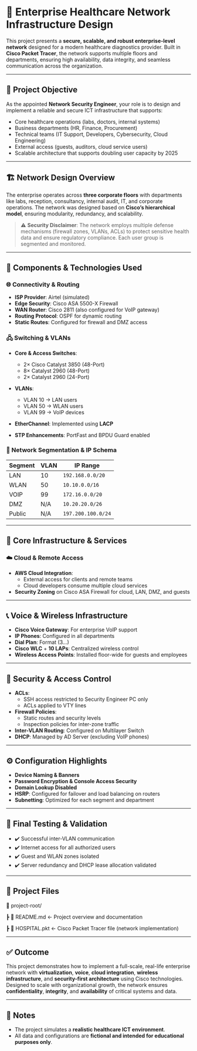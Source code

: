 # 🏥 Enterprise Healthcare Network Infrastructure Design

This project presents a **secure, scalable, and robust enterprise-level network** designed for a modern healthcare diagnostics provider. Built in **Cisco Packet Tracer**, the network supports multiple floors and departments, ensuring high availability, data integrity, and seamless communication across the organization.

---

## 🧠 Project Objective

As the appointed **Network Security Engineer**, your role is to design and implement a reliable and secure ICT infrastructure that supports:

- Core healthcare operations (labs, doctors, internal systems)
- Business departments (HR, Finance, Procurement)
- Technical teams (IT Support, Developers, Cybersecurity, Cloud Engineering)
- External access (guests, auditors, cloud service users)
- Scalable architecture that supports doubling user capacity by 2025

---

## 🏗️ Network Design Overview

The enterprise operates across **three corporate floors** with departments like labs, reception, consultancy, internal audit, IT, and corporate operations. The network was designed based on **Cisco’s hierarchical model**, ensuring modularity, redundancy, and scalability.

> ⚠️ **Security Disclaimer**: The network employs multiple defense mechanisms (firewall zones, VLANs, ACLs) to protect sensitive health data and ensure regulatory compliance. Each user group is segmented and monitored.

---

## 🧩 Components & Technologies Used

### 🌐 Connectivity & Routing

- **ISP Provider**: Airtel (simulated)
- **Edge Security**: Cisco ASA 5500-X Firewall
- **WAN Router**: Cisco 2811 (also configured for VoIP gateway)
- **Routing Protocol**: OSPF for dynamic routing
- **Static Routes**: Configured for firewall and DMZ access

### 🖧 Switching & VLANs

- **Core & Access Switches**:
  - 2× Cisco Catalyst 3850 (48-Port)
  - 8× Catalyst 2960 (48-Port)
  - 2× Catalyst 2960 (24-Port)
- **VLANs**:
  - VLAN 10 → LAN users  
  - VLAN 50 → WLAN users  
  - VLAN 99 → VoIP devices

- **EtherChannel**: Implemented using **LACP**
- **STP Enhancements**: PortFast and BPDU Guard enabled

### 🔐 Network Segmentation & IP Schema

| Segment | VLAN | IP Range           |
|---------|------|--------------------|
| LAN     | 10   | `192.168.0.0/20`   |
| WLAN    | 50   | `10.10.0.0/16`     |
| VOIP    | 99   | `172.16.0.0/20`    |
| DMZ     | N/A  | `10.20.20.0/26`    |
| Public  | N/A  | `197.200.100.0/24` |

---

## 🧾 Core Infrastructure & Services

### ☁️ Cloud & Remote Access

- **AWS Cloud Integration**:
  - External access for clients and remote teams
  - Cloud developers consume multiple cloud services
- **Security Zoning** on Cisco ASA Firewall for cloud, LAN, DMZ, and guests

---

## 📞 Voice & Wireless Infrastructure

- **Cisco Voice Gateway**: For enterprise VoIP support
- **IP Phones**: Configured in all departments
- **Dial Plan**: Format (3...)
- **Cisco WLC** + **10 LAPs**: Centralized wireless control
- **Wireless Access Points**: Installed floor-wide for guests and employees

---

## 🔐 Security & Access Control

- **ACLs**:
  - SSH access restricted to Security Engineer PC only
  - ACLs applied to VTY lines
- **Firewall Policies**:
  - Static routes and security levels
  - Inspection policies for inter-zone traffic
- **Inter-VLAN Routing**: Configured on Multilayer Switch
- **DHCP**: Managed by AD Server (excluding VoIP phones)

---

## ⚙️ Configuration Highlights

- **Device Naming & Banners**
- **Password Encryption & Console Access Security**
- **Domain Lookup Disabled**
- **HSRP**: Configured for failover and load balancing on routers
- **Subnetting**: Optimized for each segment and department

---

## 🧪 Final Testing & Validation

- ✔️ Successful inter-VLAN communication
- ✔️ Internet access for all authorized users
- ✔️ Guest and WLAN zones isolated
- ✔️ Server redundancy and DHCP lease allocation validated

---

## 📁 Project Files

📁 project-root/

┣ 📄 README.md ← Project overview and documentation

┣ 📁 HOSPITAL.pkt ← Cisco Packet Tracer file (network implementation)


---

## ✅ Outcome

This project demonstrates how to implement a full-scale, real-life enterprise network with **virtualization**, **voice**, **cloud integration**, **wireless infrastructure**, and **security-first architecture** using Cisco technologies. Designed to scale with organizational growth, the network ensures **confidentiality**, **integrity**, and **availability** of critical systems and data.

---

## 📌 Notes

- The project simulates a **realistic healthcare ICT environment**.
- All data and configurations are **fictional and intended for educational purposes only**.
